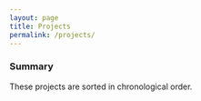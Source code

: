 ```yaml
---
layout: page
title: Projects
permalink: /projects/
---
```


### Summary
These projects are sorted in chronological order.


